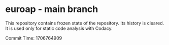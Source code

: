 # euroap - main branch

This repository contains frozen state of the repository.
Its history is cleared. It is used only for static code
analysis with Codacy.

Commit Time: 1706764909